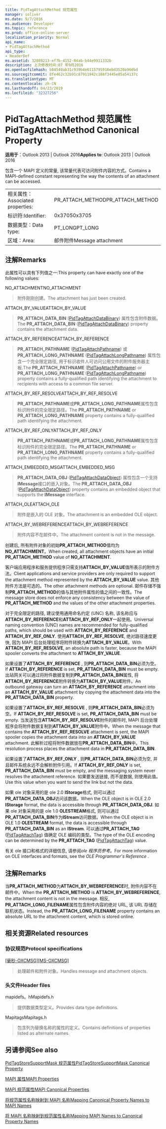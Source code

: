 ```yaml
---
title: PidTagAttachMethod 规范属性
manager: soliver
ms.date: 9/7/2016
ms.audience: Developer
ms.topic: reference
ms.prod: office-online-server
localization_priority: Normal
api_name:
- PidTagAttachMethod
api_type:
- HeaderDef
ms.assetid: 32089213-ef7b-4152-84ab-b44e9911332b
description: 上次修改时间:07 年9月2016
ms.openlocfilehash: b84549ab31c939b4e6115795916ebd3520a96dbd
ms.sourcegitcommit: 8fe462c32b91c87911942c188f3445e85a54137c
ms.translationtype: MT
ms.contentlocale: zh-CN
ms.lasthandoff: 04/23/2019
ms.locfileid: "32327256"
---
```

# <a name="pidtagattachmethod-canonical-property"></a><span data-ttu-id="8aa22-103">PidTagAttachMethod 规范属性</span><span class="sxs-lookup"><span data-stu-id="8aa22-103">PidTagAttachMethod Canonical Property</span></span>

 
  
<span data-ttu-id="8aa22-104">**适用于**：Outlook 2013 | Outlook 2016</span><span class="sxs-lookup"><span data-stu-id="8aa22-104">**Applies to**: Outlook 2013 | Outlook 2016</span></span> 
  
<span data-ttu-id="8aa22-105">包含一个 MAPI 定义的常量, 该常量代表可访问附件内容的方式。</span><span class="sxs-lookup"><span data-stu-id="8aa22-105">Contains a MAPI-defined constant representing the way the contents of an attachment can be accessed.</span></span> 
  
|||
|:-----|:-----|
|<span data-ttu-id="8aa22-106">相关属性：</span><span class="sxs-lookup"><span data-stu-id="8aa22-106">Associated properties:</span></span>  <br/> |<span data-ttu-id="8aa22-107">PR_ATTACH_METHOD</span><span class="sxs-lookup"><span data-stu-id="8aa22-107">PR_ATTACH_METHOD</span></span>  <br/> |
|<span data-ttu-id="8aa22-108">标识符:</span><span class="sxs-lookup"><span data-stu-id="8aa22-108">Identifier:</span></span>  <br/> |<span data-ttu-id="8aa22-109">0x3705</span><span class="sxs-lookup"><span data-stu-id="8aa22-109">0x3705</span></span>  <br/> |
|<span data-ttu-id="8aa22-110">数据类型：</span><span class="sxs-lookup"><span data-stu-id="8aa22-110">Data type:</span></span>  <br/> |<span data-ttu-id="8aa22-111">PT_LONG</span><span class="sxs-lookup"><span data-stu-id="8aa22-111">PT_LONG</span></span>  <br/> |
|<span data-ttu-id="8aa22-112">区域：</span><span class="sxs-lookup"><span data-stu-id="8aa22-112">Area:</span></span>  <br/> |<span data-ttu-id="8aa22-113">邮件附件</span><span class="sxs-lookup"><span data-stu-id="8aa22-113">Message attachment</span></span>  <br/> |
   
## <a name="remarks"></a><span data-ttu-id="8aa22-114">注解</span><span class="sxs-lookup"><span data-stu-id="8aa22-114">Remarks</span></span>

<span data-ttu-id="8aa22-115">此属性可以具有下列值之一:</span><span class="sxs-lookup"><span data-stu-id="8aa22-115">This property can have exactly one of the following values:</span></span>
  
<span data-ttu-id="8aa22-116">NO_ATTACHMENT</span><span class="sxs-lookup"><span data-stu-id="8aa22-116">NO_ATTACHMENT</span></span> 
  
> <span data-ttu-id="8aa22-117">附件刚刚创建。</span><span class="sxs-lookup"><span data-stu-id="8aa22-117">The attachment has just been created.</span></span> 
    
<span data-ttu-id="8aa22-118">ATTACH_BY_VALUE</span><span class="sxs-lookup"><span data-stu-id="8aa22-118">ATTACH_BY_VALUE</span></span> 
  
> <span data-ttu-id="8aa22-119">**PR_ATTACH_DATA_BIN** ([PidTagAttachDataBinary](pidtagattachdatabinary-canonical-property.md)) 属性包含附件数据。</span><span class="sxs-lookup"><span data-stu-id="8aa22-119">The **PR_ATTACH_DATA_BIN** ([PidTagAttachDataBinary](pidtagattachdatabinary-canonical-property.md)) property contains the attachment data.</span></span> 
    
<span data-ttu-id="8aa22-120">ATTACH_BY_REFERENCE</span><span class="sxs-lookup"><span data-stu-id="8aa22-120">ATTACH_BY_REFERENCE</span></span> 
  
> <span data-ttu-id="8aa22-121">**PR_ATTACH_PATHNAME** ([PidTagAttachPathname](pidtagattachpathname-canonical-property.md)) 或**PR_ATTACH_LONG_PATHNAME** ([PidTagAttachLongPathname](pidtagattachlongpathname-canonical-property.md)) 属性包含一个完全限定路径, 用于标识收件人可访问公用文件的附件服务器主板.</span><span class="sxs-lookup"><span data-stu-id="8aa22-121">The **PR_ATTACH_PATHNAME** ([PidTagAttachPathname](pidtagattachpathname-canonical-property.md)) or **PR_ATTACH_LONG_PATHNAME** ([PidTagAttachLongPathname](pidtagattachlongpathname-canonical-property.md)) property contains a fully-qualified path identifying the attachment to recipients with access to a common file server.</span></span> 
    
<span data-ttu-id="8aa22-122">ATTACH_BY_REF_RESOLVE</span><span class="sxs-lookup"><span data-stu-id="8aa22-122">ATTACH_BY_REF_RESOLVE</span></span> 
  
> <span data-ttu-id="8aa22-123">**PR_ATTACH_PATHNAME**或**PR_ATTACH_LONG_PATHNAME**属性包含标识附件的完全限定路径。</span><span class="sxs-lookup"><span data-stu-id="8aa22-123">The **PR_ATTACH_PATHNAME** or **PR_ATTACH_LONG_PATHNAME** property contains a fully-qualified path identifying the attachment.</span></span> 
    
<span data-ttu-id="8aa22-124">ATTACH_BY_REF_ONLY</span><span class="sxs-lookup"><span data-stu-id="8aa22-124">ATTACH_BY_REF_ONLY</span></span> 
  
> <span data-ttu-id="8aa22-125">**PR_ATTACH_PATHNAME**或**PR_ATTACH_LONG_PATHNAME**属性包含标识附件的完全限定路径。</span><span class="sxs-lookup"><span data-stu-id="8aa22-125">The **PR_ATTACH_PATHNAME** or **PR_ATTACH_LONG_PATHNAME** property contains a fully-qualified path identifying the attachment.</span></span> 
    
<span data-ttu-id="8aa22-126">ATTACH_EMBEDDED_MSG</span><span class="sxs-lookup"><span data-stu-id="8aa22-126">ATTACH_EMBEDDED_MSG</span></span> 
  
> <span data-ttu-id="8aa22-127">**PR_ATTACH_DATA_OBJ** ([PidTagAttachDataObject](pidtagattachdataobject-canonical-property.md)) 属性包含一个支持**IMessage**接口的嵌入对象。</span><span class="sxs-lookup"><span data-stu-id="8aa22-127">The **PR_ATTACH_DATA_OBJ** ([PidTagAttachDataObject](pidtagattachdataobject-canonical-property.md)) property contains an embedded object that supports the **IMessage** interface.</span></span> 
    
<span data-ttu-id="8aa22-128">ATTACH_OLE</span><span class="sxs-lookup"><span data-stu-id="8aa22-128">ATTACH_OLE</span></span> 
  
> <span data-ttu-id="8aa22-129">附件是嵌入的 OLE 对象。</span><span class="sxs-lookup"><span data-stu-id="8aa22-129">The attachment is an embedded OLE object.</span></span>
    
<span data-ttu-id="8aa22-130">ATTACH_BY_WEBREFERENCE</span><span class="sxs-lookup"><span data-stu-id="8aa22-130">ATTACH_BY_WEBREFERENCE</span></span> 
  
> <span data-ttu-id="8aa22-131">附件内容不在邮件中。</span><span class="sxs-lookup"><span data-stu-id="8aa22-131">The attachment content is not in the message.</span></span> 
    
<span data-ttu-id="8aa22-132">创建后, 所有附件对象的初始**PR_ATTACH_METHOD**值均为**NO_ATTACHMENT**。</span><span class="sxs-lookup"><span data-stu-id="8aa22-132">When created, all attachment objects have an initial **PR_ATTACH_METHOD** value of **NO_ATTACHMENT**.</span></span> 
  
<span data-ttu-id="8aa22-133">客户端应用程序和服务提供程序只需支持**ATTACH_BY_VALUE**值所表示的附件方法。</span><span class="sxs-lookup"><span data-stu-id="8aa22-133">Client applications and service providers are only required to support the attachment method represented by the **ATTACH_BY_VALUE** value.</span></span> <span data-ttu-id="8aa22-134">其他附件方法是可选的。</span><span class="sxs-lookup"><span data-stu-id="8aa22-134">The other attachment methods are optional.</span></span> <span data-ttu-id="8aa22-135">邮件存储不强制**PR_ATTACH_METHOD**的值与其他附件属性的值之间的一致性。</span><span class="sxs-lookup"><span data-stu-id="8aa22-135">The message store does not enforce any consistency between the value of **PR_ATTACH_METHOD** and the values of the other attachment properties.</span></span> 
  
<span data-ttu-id="8aa22-136">对于完全限定的路径, 建议使用通用命名约定 (UNC) 名称, 该名称应与**ATTACH_BY_REFERENCE**和**ATTACH_BY_REF_ONLY**一起使用。</span><span class="sxs-lookup"><span data-stu-id="8aa22-136">Universal naming convention (UNC) names are recommended for fully-qualified paths, which should be used with **ATTACH_BY_REFERENCE** and **ATTACH_BY_REF_ONLY**.</span></span> <span data-ttu-id="8aa22-137">使用**ATTACH_BY_REF_RESOLVE**, 绝对路径速度更快, 因为 MAPI 后台处理程序将附件转换为**ATTACH_BY_VALUE**。</span><span class="sxs-lookup"><span data-stu-id="8aa22-137">With **ATTACH_BY_REF_RESOLVE**, an absolute path is faster, because the MAPI spooler converts the attachment to **ATTACH_BY_VALUE**.</span></span> 
  
<span data-ttu-id="8aa22-138">如果设置了**ATTACH_BY_REFERENCE** , 则**PR_ATTACH_DATA_BIN**必须为空。</span><span class="sxs-lookup"><span data-stu-id="8aa22-138">If **ATTACH_BY_REFERENCE** is set, **PR_ATTACH_DATA_BIN** must be empty.</span></span> <span data-ttu-id="8aa22-139">出站网关可以通过将附件数据复制到**PR_ATTACH_DATA_BIN**属性, 将**ATTACH_BY_REFERENCE**附件转换为**ATTACH_BY_VALUE**附件。</span><span class="sxs-lookup"><span data-stu-id="8aa22-139">An outbound gateway can turn an **ATTACH_BY_REFERENCE** attachment into an **ATTACH_BY_VALUE** attachment by copying the attachment data into the **PR_ATTACH_DATA_BIN** property.</span></span> 
  
<span data-ttu-id="8aa22-140">如果设置了**ATTACH_BY_REF_RESOLVE** , 则**PR_ATTACH_DATA_BIN**必须为空。</span><span class="sxs-lookup"><span data-stu-id="8aa22-140">If **ATTACH_BY_REF_RESOLVE** is set, **PR_ATTACH_DATA_BIN** must be empty.</span></span> <span data-ttu-id="8aa22-141">当发送包含**ATTACH_BY_REF_RESOLVE**附件的邮件时, MAPI 后台处理程序会将附件数据复制到**ATTACH_BY_VALUE**附件中。</span><span class="sxs-lookup"><span data-stu-id="8aa22-141">When the message that contains the **ATTACH_BY_REF_RESOLVE** attachment is sent, the MAPI spooler copies the attachment data into an **ATTACH_BY_VALUE** attachment.</span></span> <span data-ttu-id="8aa22-142">此解析过程将附件数据放在**PR_ATTACH_DATA_BIN**中。</span><span class="sxs-lookup"><span data-stu-id="8aa22-142">This resolution process places the attachment data in **PR_ATTACH_DATA_BIN**.</span></span> 
  
<span data-ttu-id="8aa22-143">如果设置了**ATTACH_BY_REF_ONLY** , 则**PR_ATTACH_DATA_BIN**必须为空, 并且邮件系统永远不会解析附件引用。</span><span class="sxs-lookup"><span data-stu-id="8aa22-143">If **ATTACH_BY_REF_ONLY** is set, **PR_ATTACH_DATA_BIN** must be empty, and the messaging system never resolves the attachment reference.</span></span> <span data-ttu-id="8aa22-144">如果要发送链接, 而不是数据, 则使用此值。</span><span class="sxs-lookup"><span data-stu-id="8aa22-144">Use this value when you want to send the link but not the data.</span></span> 
  
<span data-ttu-id="8aa22-145">如果 ole 对象采用的是 ole 2.0 **IStorage**格式, 则可以通过**PR_ATTACH_DATA_OBJ**访问该数据。</span><span class="sxs-lookup"><span data-stu-id="8aa22-145">When the OLE object is in OLE 2.0 **IStorage** format, the data is accessible through **PR_ATTACH_DATA_OBJ**.</span></span> <span data-ttu-id="8aa22-146">如果 ole 对象采用的是 ole 1.0 **OLESTREAM**格式, 则可以通过**PR_ATTACH_DATA_BIN**作为**IStream**访问数据。</span><span class="sxs-lookup"><span data-stu-id="8aa22-146">When the OLE object is in OLE 1.0 **OLESTREAM** format, the data is accessible through **PR_ATTACH_DATA_BIN** as an **IStream**.</span></span> <span data-ttu-id="8aa22-147">可以通过**PR_ATTACH_TAG** ([PidTagAttachTag](pidtagattachtag-canonical-property.md)) 值确定 OLE 编码的类型。</span><span class="sxs-lookup"><span data-stu-id="8aa22-147">The type of the OLE encoding can be determined by the **PR_ATTACH_TAG** ([PidTagAttachTag](pidtagattachtag-canonical-property.md)) value.</span></span> 
  
<span data-ttu-id="8aa22-148">有关 ole 接口和格式的详细信息, 请参阅*ole 程序员参考*。</span><span class="sxs-lookup"><span data-stu-id="8aa22-148">For more information on OLE interfaces and formats, see the  *OLE Programmer's Reference*  .</span></span> 
  
## <a name="remarks"></a><span data-ttu-id="8aa22-149">注解</span><span class="sxs-lookup"><span data-stu-id="8aa22-149">Remarks</span></span>

<span data-ttu-id="8aa22-150">当**PR_ATTACH_METHOD**为**ATTACH_BY_WEBREFERENCE**时, 附件内容不在邮件中。</span><span class="sxs-lookup"><span data-stu-id="8aa22-150">When the **PR_ATTACH_METHOD** is **ATTACH_BY_WEBREFERENCE**, the attachment content is not in the message.</span></span> <span data-ttu-id="8aa22-151">相反, **PR_ATTACH_LONG_FILENAME**属性包含附件内容的绝对 URL, 该 URL 存储在联机状态。</span><span class="sxs-lookup"><span data-stu-id="8aa22-151">Instead, the **PR_ATTACH_LONG_FILENAME** property contains an absolute URL to the attachment content, which is stored online.</span></span> 
  
## <a name="related-resources"></a><span data-ttu-id="8aa22-152">相关资源</span><span class="sxs-lookup"><span data-stu-id="8aa22-152">Related resources</span></span>

### <a name="protocol-specifications"></a><span data-ttu-id="8aa22-153">协议规范</span><span class="sxs-lookup"><span data-stu-id="8aa22-153">Protocol specifications</span></span>

<span data-ttu-id="8aa22-154">[[毫秒-OXCMSG]](https://msdn.microsoft.com/library/7fd7ec40-deec-4c06-9493-1bc06b349682%28Office.15%29.aspx)</span><span class="sxs-lookup"><span data-stu-id="8aa22-154">[[MS-OXCMSG]](https://msdn.microsoft.com/library/7fd7ec40-deec-4c06-9493-1bc06b349682%28Office.15%29.aspx)</span></span>
  
> <span data-ttu-id="8aa22-155">处理邮件和附件对象。</span><span class="sxs-lookup"><span data-stu-id="8aa22-155">Handles message and attachment objects.</span></span>
    
### <a name="header-files"></a><span data-ttu-id="8aa22-156">头文件</span><span class="sxs-lookup"><span data-stu-id="8aa22-156">Header files</span></span>

<span data-ttu-id="8aa22-157">mapidefs。h</span><span class="sxs-lookup"><span data-stu-id="8aa22-157">Mapidefs.h</span></span>
  
> <span data-ttu-id="8aa22-158">提供数据类型定义。</span><span class="sxs-lookup"><span data-stu-id="8aa22-158">Provides data type definitions.</span></span>
    
<span data-ttu-id="8aa22-159">Mapitags</span><span class="sxs-lookup"><span data-stu-id="8aa22-159">Mapitags.h</span></span>
  
> <span data-ttu-id="8aa22-160">包含列为替换名称的属性的定义。</span><span class="sxs-lookup"><span data-stu-id="8aa22-160">Contains definitions of properties listed as alternate names.</span></span>
    
## <a name="see-also"></a><span data-ttu-id="8aa22-161">另请参阅</span><span class="sxs-lookup"><span data-stu-id="8aa22-161">See also</span></span>



[<span data-ttu-id="8aa22-162">PidTagStoreSupportMask 规范属性</span><span class="sxs-lookup"><span data-stu-id="8aa22-162">PidTagStoreSupportMask Canonical Property</span></span>](pidtagstoresupportmask-canonical-property.md)


[<span data-ttu-id="8aa22-163">MAPI 属性</span><span class="sxs-lookup"><span data-stu-id="8aa22-163">MAPI Properties</span></span>](mapi-properties.md)
  
[<span data-ttu-id="8aa22-164">MAPI 规范属性</span><span class="sxs-lookup"><span data-stu-id="8aa22-164">MAPI Canonical Properties</span></span>](mapi-canonical-properties.md)
  
[<span data-ttu-id="8aa22-165">将规范属性名称映射到 MAPI 名称</span><span class="sxs-lookup"><span data-stu-id="8aa22-165">Mapping Canonical Property Names to MAPI Names</span></span>](mapping-canonical-property-names-to-mapi-names.md)
  
[<span data-ttu-id="8aa22-166">将 MAPI 名称映射到规范属性名称</span><span class="sxs-lookup"><span data-stu-id="8aa22-166">Mapping MAPI Names to Canonical Property Names</span></span>](mapping-mapi-names-to-canonical-property-names.md)

